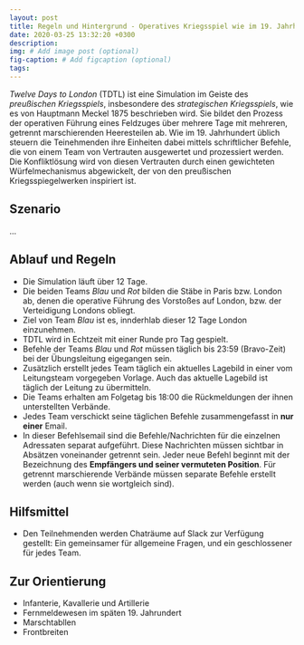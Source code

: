 ```yaml
---
layout: post
title: Regeln und Hintergrund - Operatives Kriegsspiel wie im 19. Jahrhundert 
date: 2020-03-25 13:32:20 +0300
description: 
img: # Add image post (optional)
fig-caption: # Add figcaption (optional)
tags: 
---
```

*Twelve Days to London* (TDTL) ist eine Simulation im Geiste des *preußischen Kriegsspiels*, insbesondere des *strategischen Kriegsspiels*, wie es von Hauptmann Meckel 1875 beschrieben wird. Sie bildet den Prozess der operativen Führung eines Feldzuges über mehrere Tage mit mehreren, getrennt marschierenden Heeresteilen ab. Wie im 19. Jahrhundert üblich steuern die Teinehmenden ihre Einheiten dabei mittels schriftlicher Befehle, die von einem Team von Vertrauten ausgewertet und prozessiert werden. Die Konfliktlösung wird von diesen Vertrauten durch einen gewichteten Würfelmechanismus abgewickelt, der von den preußischen Kriegsspiegelwerken inspiriert ist.

## Szenario
...

## Ablauf und Regeln
- Die Simulation läuft über 12 Tage.
- Die beiden Teams *Blau* und *Rot* bilden die Stäbe in Paris bzw. London ab, denen die operative Führung des Vorstoßes auf London, bzw. der Verteidigung Londons obliegt.
- Ziel von Team *Blau* ist es, innderhlab dieser 12 Tage London einzunehmen.
- TDTL wird in Echtzeit mit einer Runde pro Tag gespielt.
- Befehle der Teams *Blau* und *Rot* müssen täglich bis 23:59 (Bravo-Zeit) bei der Übungsleitung eigegangen sein.
- Zusätzlich erstellt jedes Team täglich ein aktuelles Lagebild in einer vom Leitungsteam vorgegeben Vorlage. Auch das aktuelle Lagebild ist täglich der Leitung zu übermitteln.
- Die Teams erhalten am Folgetag bis 18:00 die Rückmeldungen der ihnen unterstellten Verbände.
- Jedes Team verschickt seine täglichen Befehle zusammengefasst in **nur einer** Email.
- In dieser Befehlsemail sind die Befehle/Nachrichten für die einzelnen Adressaten separat aufgeführt. Diese Nachrichten müssen sichtbar in Absätzen voneinander getrennt sein. Jeder neue Befehl beginnt mit der Bezeichnung des **Empfängers und seiner vermuteten Position**. Für getrennt marschierende Verbände müssen separate Befehle erstellt werden (auch wenn sie wortgleich sind).

## Hilfsmittel
- Den Teilnehmenden werden Chaträume auf Slack zur Verfügung gestellt: Ein gemeinsamer für allgemeine Fragen, und ein geschlossener für jedes Team.


## Zur Orientierung
- Infanterie, Kavallerie und Artillerie
- Fernmeldewesen im späten 19. Jahrundert
- Marschtabllen
- Frontbreiten
